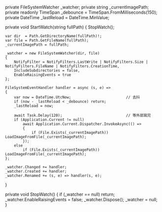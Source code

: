 private FileSystemWatcher _watcher;
private string _currentImagePath;
private readonly TimeSpan _debounce = TimeSpan.FromMilliseconds(150);
private DateTime _lastReload = DateTime.MinValue;

private void StartWatch(string fullPath)
{
    StopWatch();

    var dir  = Path.GetDirectoryName(fullPath)!;
    var file = Path.GetFileName(fullPath);
    _currentImagePath = fullPath;

    _watcher = new FileSystemWatcher(dir, file)
    {
        NotifyFilter = NotifyFilters.LastWrite | NotifyFilters.Size | NotifyFilters.FileName | NotifyFilters.CreationTime,
        IncludeSubdirectories = false,
        EnableRaisingEvents = true
    };

    FileSystemEventHandler handler = async (s, e) =>
    {
        var now = DateTime.UtcNow;                         // 去抖
        if (now - _lastReload < _debounce) return;
        _lastReload = now;

        await Task.Delay(120);                             // 等外部寫完
        if (Application.Current != null)
            await Application.Current.Dispatcher.InvokeAsync(() =>
            {
                if (File.Exists(_currentImagePath)) LoadImageFromFile(_currentImagePath);
            });
        else
            if (File.Exists(_currentImagePath)) LoadImageFromFile(_currentImagePath);
    };

    _watcher.Changed += handler;
    _watcher.Created += handler;
    _watcher.Renamed += (s, e) => handler(s, e);
}

private void StopWatch()
{
    if (_watcher == null) return;
    _watcher.EnableRaisingEvents = false;
    _watcher.Dispose();
    _watcher = null;
}